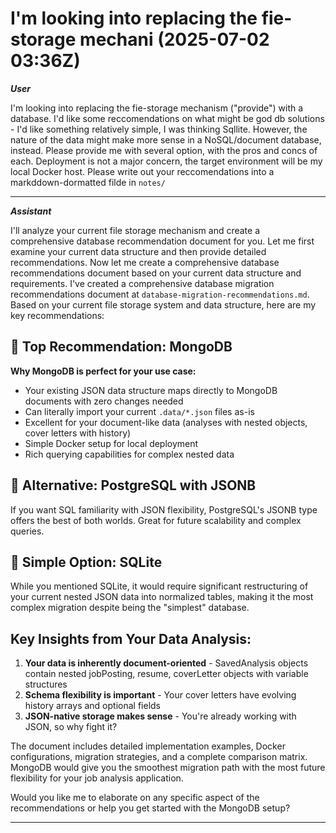 <!-- Generated by SpecStory -->

# I'm looking into replacing the fie-storage mechani (2025-07-02 03:36Z)

_**User**_

I'm looking into replacing the fie-storage mechanism ("provide") with a database. I'd like some reccomendations on what might be god db solutions - I'd like something relatively simple, I was thinking Sqllite. However, the nature of the data might make more sense in a NoSQL/document database, instead. Please provide me with several option, with the pros and concs of each. Deployment is not a major concern, the target environment will be my local Docker host. Please write out your reccomendations into a markddown-dormatted filde in `notes/`

---

_**Assistant**_

I'll analyze your current file storage mechanism and create a comprehensive database recommendation document for you. Let me first examine your current data structure and then provide detailed recommendations. Now let me create a comprehensive database recommendations document based on your current data structure and requirements. I've created a comprehensive database migration recommendations document at `database-migration-recommendations.md`. Based on your current file storage system and data structure, here are my key recommendations:

## 🥇 Top Recommendation: **MongoDB**

**Why MongoDB is perfect for your use case:**
- Your existing JSON data structure maps directly to MongoDB documents with zero changes needed
- Can literally import your current `.data/*.json` files as-is
- Excellent for your document-like data (analyses with nested objects, cover letters with history)
- Simple Docker setup for local deployment
- Rich querying capabilities for complex nested data

## 🥈 Alternative: **PostgreSQL with JSONB**

If you want SQL familiarity with JSON flexibility, PostgreSQL's JSONB type offers the best of both worlds. Great for future scalability and complex queries.

## 🥉 Simple Option: **SQLite**

While you mentioned SQLite, it would require significant restructuring of your current nested JSON data into normalized tables, making it the most complex migration despite being the "simplest" database.

## Key Insights from Your Data Analysis:

1. **Your data is inherently document-oriented** - SavedAnalysis objects contain nested jobPosting, resume, coverLetter objects with variable structures
2. **Schema flexibility is important** - Your cover letters have evolving history arrays and optional fields
3. **JSON-native storage makes sense** - You're already working with JSON, so why fight it?

The document includes detailed implementation examples, Docker configurations, migration strategies, and a complete comparison matrix. MongoDB would give you the smoothest migration path with the most future flexibility for your job analysis application.

Would you like me to elaborate on any specific aspect of the recommendations or help you get started with the MongoDB setup?

---

